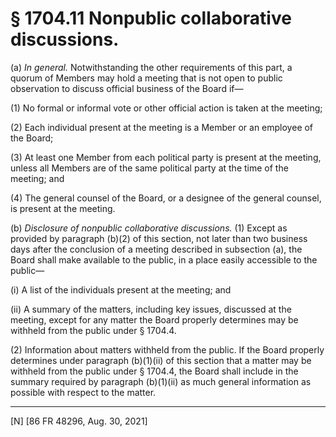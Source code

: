 # § 1704.11   Nonpublic collaborative discussions.

(a) *In general.* Notwithstanding the other requirements of this part, a quorum of Members may hold a meeting that is not open to public observation to discuss official business of the Board if—


(1) No formal or informal vote or other official action is taken at the meeting;


(2) Each individual present at the meeting is a Member or an employee of the Board;


(3) At least one Member from each political party is present at the meeting, unless all Members are of the same political party at the time of the meeting; and


(4) The general counsel of the Board, or a designee of the general counsel, is present at the meeting.


(b) *Disclosure of nonpublic collaborative discussions.* (1) Except as provided by paragraph (b)(2) of this section, not later than two business days after the conclusion of a meeting described in subsection (a), the Board shall make available to the public, in a place easily accessible to the public—


(i) A list of the individuals present at the meeting; and


(ii) A summary of the matters, including key issues, discussed at the meeting, except for any matter the Board properly determines may be withheld from the public under § 1704.4.


(2) Information about matters withheld from the public. If the Board properly determines under paragraph (b)(1)(ii) of this section that a matter may be withheld from the public under § 1704.4, the Board shall include in the summary required by paragraph (b)(1)(ii) as much general information as possible with respect to the matter.





---

[N] [86 FR 48296, Aug. 30, 2021]






